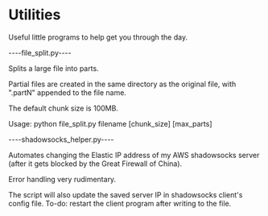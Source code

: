 # Utilities
Useful little programs to help get you through the day.

----file_split.py----

Splits a large file into parts. 

Partial files are created in the same directory as the original file, with ".partN" appended to the file name.

The default chunk size is 100MB.

Usage: python file_split.py filename [chunk_size] [max_parts]

----shadowsocks_helper.py----

Automates changing the Elastic IP address of my AWS shadowsocks server (after it gets blocked by the Great Firewall of China).

Error handling very rudimentary.

The script will also update the saved server IP in shadowsocks client's config file. To-do: restart the client program after writing to the file.
